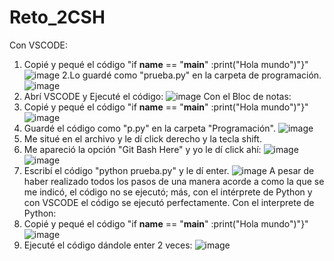 # Reto_2CSH
Con VSCODE:
1. Copié y pequé el código "if __name__ == "__main__" :print("Hola mundo")"}"
   ![image](https://github.com/Cate1911/Reto_2CSH/assets/141857246/833c826b-a728-48e6-9398-abc14eaa634a)
2.Lo guardé como "prueba.py" en la carpeta de programación.
![image](https://github.com/Cate1911/Reto_2CSH/assets/141857246/3a8025aa-56e3-4a3f-bed7-e89c9bce5218)
3. Abrí VSCODE y Ejecuté el código:
   ![image](https://github.com/Cate1911/Reto_2CSH/assets/141857246/044d81e4-403c-46f1-a60b-88fc1b0f07e9)
Con el Bloc de notas:
1. Copié y pequé el código "if __name__ == "__main__" :print("Hola mundo")"}"
   ![image](https://github.com/Cate1911/Reto_2CSH/assets/141857246/9f009f40-39ab-4064-a3c7-7704548b8e28)
2. Guardé el código como "p.py" en la carpeta "Programación".
   ![image](https://github.com/Cate1911/Reto_2CSH/assets/141857246/06e51413-35fa-42bc-bbcc-ca3c07c48817)
3. Me situé en el archivo y le dí click derecho y la tecla shift.
4. Me apareció la opción "Git Bash Here" y yo le dí click ahí:
![image](https://github.com/Cate1911/Reto_2CSH/assets/141857246/66855ac0-57ef-492c-8d75-02f3f403eb3e)
![image](https://github.com/Cate1911/Reto_2CSH/assets/141857246/9b1caade-a9bb-47c4-ac33-c14dc5a688ff)
6. Escribí el código "python prueba.py" y le dí enter.
   ![image](https://github.com/Cate1911/Reto_2CSH/assets/141857246/75334484-fd39-4382-882e-53cee8b23b3a)
A pesar de haber realizado todos los pasos de una manera acorde a como la que se me indicó, el código no se ejecutó; más, con el intérprete de Python y con VSCODE el código se ejecutó perfectamente.
Con el interprete de Python:
1. Copié y pequé el código "if __name__ == "__main__" :print("Hola mundo")"}"
   ![image](https://github.com/Cate1911/Reto_2CSH/assets/141857246/ff0ae03f-6432-4688-8ee8-24c5f8924ad8)
2. Ejecuté el código dándole enter 2 veces:
   ![image](https://github.com/Cate1911/Reto_2CSH/assets/141857246/ee125005-2e44-4c4a-8c65-9c0db2604e5d)
